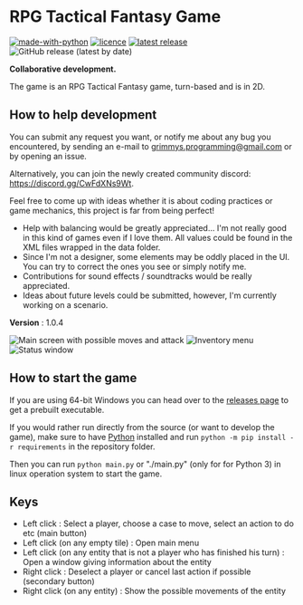 # RPG Tactical Fantasy Game

[![made-with-python](https://img.shields.io/badge/Made%20with-Python-1f425f.svg)](https://www.python.org/)
[![licence](https://img.shields.io/github/license/Grimmys/rpg_tactical_fantasy_game)](https://github.com/Grimmys/rpg_tactical_fantasy_game/blob/master/LICENSE)
[![latest release](https://img.shields.io/github/v/release/Grimmys/rpg_tactical_fantasy_game)](https://github.com/Grimmys/rpg_tactical_fantasy_game/releases/latest)
![GitHub release (latest by date)](https://img.shields.io/github/downloads/Grimmys/rpg_tactical_fantasy_game/latest/total)

**Collaborative development.**

The game is an RPG Tactical Fantasy game, turn-based and is in 2D.

## How to help development

You can submit any request you want, or notify me about any bug you encountered, by sending an e-mail to grimmys.programming@gmail.com or by opening an issue.

Alternatively, you can join the newly created community discord: https://discord.gg/CwFdXNs9Wt.

Feel free to come up with ideas whether it is about coding practices or game mechanics, this project is far from being perfect!

* Help with balancing would be greatly appreciated... I'm not really good in this kind of games even if I love them.
  All values could be found in the XML files wrapped in the data folder.
* Since I'm not a designer, some elements may be oddly placed in the UI. You can try to correct the ones you see or simply notify me.
* Contributions for sound effects / soundtracks would be really appreciated.
* Ideas about future levels could be submitted, however, I'm currently working on a scenario.

__Version__ : 1.0.4

![Main screen with possible moves and attack](/screenshots/player_moves_and_attacks.png?raw=True)
![Inventory menu](/screenshots/inventory_screen.png?raw=True)
![Status window](/screenshots/status_screen.png?raw=True)

## How to start the game

If you are using 64-bit Windows you can head over to the [releases page](https://github.com/grimmys/rpg_tactical_fantasy_game/releases) to get a prebuilt executable.

If you would rather run directly from the source \(or want to develop the game\), make sure to have [Python](https://python.org) installed and run `python -m pip install -r requirements` in the repository folder.

Then you can run `python main.py` or "./main.py" (only for for Python 3) in linux operation system to start the game.

## Keys

* Left click : Select a player, choose a case to move, select an action to do etc (main button)
* Left click (on any empty tile) : Open main menu
* Left click (on any entity that is not a player who has finished his turn) : Open a window giving information about the entity
* Right click : Deselect a player or cancel last action if possible (secondary button)
* Right click (on any entity) : Show the possible movements of the entity
